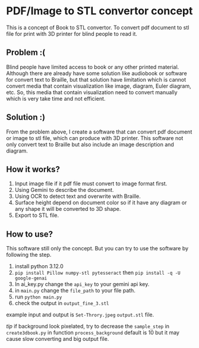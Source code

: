 # PDF/Image to STL convertor concept

This is a concept of Book to STL convertor. To convert pdf document to stl file for print with 3D
printer for blind people to read it.

## Problem :(

Blind people have limited access to book or any other printed material. Although there are already
have some solution like audiobook or software for convert text to Braille, but that solution have
limitation which is cannot convert media that contain visualization like image, diagram, Euler
diagram, etc. So, this media that contain visualization need to convert manually which is very take
time and not efficient.

## Solution :)

From the problem above, I create a software that can convert pdf document or image to stl file,
which can produce with 3D printer. This software not only convert text to Braille but also include
an image description and diagram.

## How it works?

1. Input image file if it pdf file must convert to image format first.
2. Using Gemini to describe the document.
3. Using OCR to detect text and overwrite with Braille.
4. Surface height depend on document color so if it have any diagram or any shape it will be
   converted to 3D shape.
5. Export to STL file.

## How to use?

This software still only the concept. But you can try to use the software by following the step.

1. install python 3.12.0
2. `pip install Pillow numpy-stl pytesseract` then `pip install -q -U google-genai`
3. In ai_key.py change the `api_key` to your gemini api key.
4. in `main.py` change the `file_path` to your file path.
5. run `python main.py`
6. check the output in `output_fine_3.stl`

example input and output is `Set-Throry.jpeg` `output.stl` file.

*tip* if background look pixelated, try to decrease the `sample_step` in `create3dbook.py` in
function `process_background` default is 10 but it may cause slow converting and big output file.